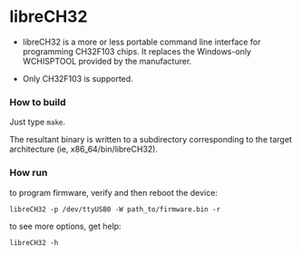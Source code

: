 # libreCH32 #

* libreCH32 is a more or less portable command line interface for programming CH32F103 chips. It replaces the Windows-only WCHISPTOOL provided by the manufacturer.

* Only CH32F103 is supported.

### How to build ###

Just type `make`.

The resultant binary is written to a subdirectory corresponding to the target architecture (ie, x86\_64/bin/libreCH32).

### How run ###

to program firmware, verify and then reboot the device:

```
libreCH32 -p /dev/ttyUSB0 -W path_to/firmware.bin -r
```

to see more options, get help:

```
libreCH32 -h
```
